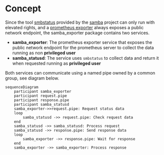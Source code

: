 # Concept

Since the tool [smbstatus](https://www.samba.org/samba/docs/current/man-html/smbstatus.1.html) provided by the [samba](https://www.samba.org/) project can only run with elevated rights, and a [prometheus exporter](https://prometheus.io/docs/instrumenting/writing_exporters/) always exposes a public network endpoint, the samba_exporter package contains two services.

- **samba_exporter**: The prometheus exporter service that exposes the public network endpoint for the prometheus server to collect the data running as non **privileged user**
- **samba_statusd**: The service uses `smbstatus` to collect data and return it when requested running as **privileged user**

Both services can communicate using a named pipe owned by a common group, see diagram below.

```mermaid
sequenceDiagram
    participant samba_exporter
    participant request.pipe
    participant response.pipe
    participant samba_statusd
    samba_exporter->>request.pipe: Request status data
    loop 
        samba_statusd ->> request.pipe: Check request data
    end
    samba_statusd ->> samba_statusd: Process request
    samba_statusd ->> response.pipe: Send response data
    loop 
        samba_exporter ->> response.pipe: Wait for response
    end
    samba_exporter ->> samba_exporter: Process response
```
